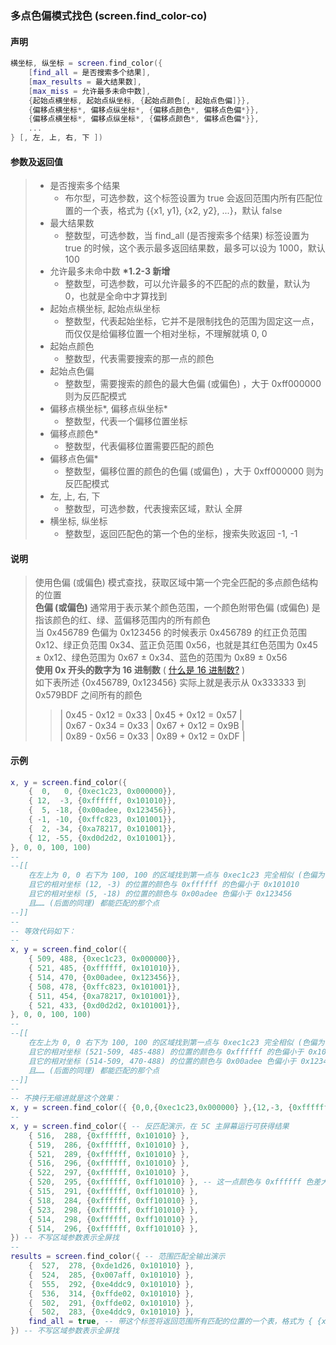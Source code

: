 ### 多点色偏模式找色 (**screen\.find\_color-co**)


#### 声明
```lua
横坐标, 纵坐标 = screen.find_color({
    [find_all = 是否搜索多个结果],
    [max_results = 最大结果数],
    [max_miss = 允许最多未命中数],
    {起始点横坐标, 起始点纵坐标, {起始点颜色[, 起始点色偏]}},
    {偏移点横坐标*, 偏移点纵坐标*, {偏移点颜色*, 偏移点色偏*}},
    {偏移点横坐标*, 偏移点纵坐标*, {偏移点颜色*, 偏移点色偏*}},
    ...
} [, 左, 上, 右, 下 ])
```

#### 参数及返回值
> - 是否搜索多个结果
>   - 布尔型，可选参数，这个标签设置为 true 会返回范围内所有匹配位置的一个表，格式为 \{\{x1, y1\}, \{x2, y2\}, ...\}，默认 false
> - 最大结果数
>   - 整数型，可选参数，当 find\_all \(是否搜索多个结果\)  标签设置为 true 的时候，这个表示最多返回结果数，最多可以设为 1000，默认 100
> - 允许最多未命中数 **\*1\.2\-3 新增**
>   - 整数型，可选参数，可以允许最多的不匹配的点的数量，默认为 0，也就是全命中才算找到
> - 起始点横坐标, 起始点纵坐标
>   - 整数型，代表起始坐标，它并不是限制找色的范围为固定这一点，而仅仅是给偏移位置一个相对坐标，不理解就填 0, 0
> - 起始点颜色
>   - 整数型，代表需要搜索的那一点的颜色
> - 起始点色偏
>   - 整数型，需要搜索的颜色的最大色偏 \(或偏色\) ，大于 0xff000000 则为反匹配模式
> - 偏移点横坐标\*, 偏移点纵坐标\*
>   - 整数型，代表一个偏移位置坐标
> - 偏移点颜色\*
>   - 整数型，代表偏移位置需要匹配的颜色
> - 偏移点色偏\*
>   - 整数型，偏移位置的颜色的色偏 \(或偏色\) ，大于 0xff000000 则为反匹配模式
> - 左, 上, 右, 下
>   - 整数型，可选参数，代表搜索区域，默认 全屏
> - 横坐标, 纵坐标
>   - 整数型，返回匹配色的第一个色的坐标，搜索失败返回 \-1, \-1

#### 说明  
> 使用色偏 \(或偏色\) 模式查找，获取区域中第一个完全匹配的多点颜色结构的位置  
> **色偏 \(或偏色\)** 通常用于表示某个颜色范围，一个颜色附带色偏 (或偏色) 是指该颜色的红、绿、蓝偏移范围内的所有颜色   
> 当 0x456789 色偏为 0x123456 的时候表示 0x456789 的红正负范围 0x12、绿正负范围 0x34、蓝正负范围 0x56，也就是其红色范围为 0x45 ± 0x12、绿色范围为 0x67 ± 0x34、蓝色的范围为 0x89 ± 0x56  
> **使用 0x 开头的数字为 16 进制数** \( [什么是 16 进制数?](https://baike.baidu.com/item/%E5%8D%81%E5%85%AD%E8%BF%9B%E5%88%B6%E6%95%B0/5697828) \)   
> 如下表所述 \{0x456789, 0x123456\} 实际上就是表示从 0x333333 到 0x579BDF 之间所有的颜色    
> > \| 0x45 \- 0x12 = 0x33 \| 0x45 \+ 0x12 = 0x57 \|  
> > \| 0x67 \- 0x34 = 0x33 \| 0x67 \+ 0x12 = 0x9B \|  
> > \| 0x89 \- 0x56 = 0x33 \| 0x89 \+ 0x12 = 0xDF \|


#### 示例  
``` lua
x, y = screen.find_color({
	{  0,   0, {0xec1c23, 0x000000}},
	{ 12,  -3, {0xffffff, 0x101010}},
	{  5, -18, {0x00adee, 0x123456}},
	{ -1, -10, {0xffc823, 0x101001}},
	{  2, -34, {0xa78217, 0x101001}},
	{ 12, -55, {0xd0d2d2, 0x101001}},
}, 0, 0, 100, 100)
--
--[[
    在左上为 0, 0 右下为 100, 100 的区域找到第一点与 0xec1c23 完全相似 (色偏为 0)
    且它的相对坐标 (12, -3) 的位置的颜色与 0xffffff 的色偏小于 0x101010
    且它的相对坐标 (5, -18) 的位置的颜色与 0x00adee 色偏小于 0x123456
    且…… (后面的同理) 都能匹配的那个点
--]]
--
-- 等效代码如下：
--
x, y = screen.find_color({
	{ 509, 488, {0xec1c23, 0x000000}},
	{ 521, 485, {0xffffff, 0x101010}},
	{ 514, 470, {0x00adee, 0x123456}},
	{ 508, 478, {0xffc823, 0x101001}},
	{ 511, 454, {0xa78217, 0x101001}},
	{ 521, 433, {0xd0d2d2, 0x101001}},
}, 0, 0, 100, 100)
--
--[[
    在左上为 0, 0 右下为 100, 100 的区域找到第一点与 0xec1c23 完全相似 (色偏为 0)
    且它的相对坐标 (521-509, 485-488) 的位置的颜色与 0xffffff 的色偏小于 0x101010
    且它的相对坐标 (514-509, 470-488) 的位置的颜色与 0x00adee 色偏小于 0x123456
    且…… (后面的同理) 都能匹配的那个点
--]]
--
-- 不换行无缩进就是这个效果：
x, y = screen.find_color({ {0,0,{0xec1c23,0x000000} },{12,-3, {0xffffff,0x101010} },{5,-18, {0x00adee,0x123456} },{-1,-10,{0xffc823,0x101001} },{2,-34,{0xa78217,0x101001} },{12,-55,{0xd0d2d2,0x101001} }, },0,0,100,100)
--
x, y = screen.find_color({ -- 反匹配演示，在 5C 主屏幕运行可获得结果
	{ 516,  288, {0xffffff, 0x101010} },
	{ 519,  286, {0xffffff, 0x101010} },
	{ 521,  289, {0xffffff, 0x101010} },
	{ 516,  296, {0xffffff, 0x101010} },
	{ 522,  297, {0xffffff, 0x101010} },
	{ 520,  295, {0xffffff, 0xff101010} }, -- 这一点颜色与 0xffffff 色差大于 0x101010 才匹配，下同
	{ 515,  291, {0xffffff, 0xff101010} },
	{ 518,  284, {0xffffff, 0xff101010} },
	{ 523,  298, {0xffffff, 0xff101010} },
	{ 514,  298, {0xffffff, 0xff101010} },
	{ 514,  296, {0xffffff, 0xff101010} },
}) -- 不写区域参数表示全屏找
--
results = screen.find_color({ -- 范围匹配全输出演示
	{  527,  278, {0xde1d26, 0x101010} },
	{  524,  285, {0x007aff, 0x101010} },
	{  555,  292, {0xe4ddc9, 0x101010} },
	{  536,  314, {0xffde02, 0x101010} },
	{  502,  291, {0xffde02, 0x101010} },
	{  502,  283, {0xe4ddc9, 0x101010} },
	find_all = true, -- 带这个标签将返回范围所有匹配的位置的一个表，格式为 { {x1, y1}, {x2, y2}, ...}
}) -- 不写区域参数表示全屏找
```
